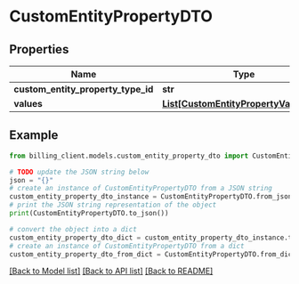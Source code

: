 # CustomEntityPropertyDTO


## Properties

Name | Type | Description | Notes
------------ | ------------- | ------------- | -------------
**custom_entity_property_type_id** | **str** |  | [optional] 
**values** | [**List[CustomEntityPropertyValueDTO]**](CustomEntityPropertyValueDTO.md) |  | [optional] 

## Example

```python
from billing_client.models.custom_entity_property_dto import CustomEntityPropertyDTO

# TODO update the JSON string below
json = "{}"
# create an instance of CustomEntityPropertyDTO from a JSON string
custom_entity_property_dto_instance = CustomEntityPropertyDTO.from_json(json)
# print the JSON string representation of the object
print(CustomEntityPropertyDTO.to_json())

# convert the object into a dict
custom_entity_property_dto_dict = custom_entity_property_dto_instance.to_dict()
# create an instance of CustomEntityPropertyDTO from a dict
custom_entity_property_dto_from_dict = CustomEntityPropertyDTO.from_dict(custom_entity_property_dto_dict)
```
[[Back to Model list]](../README.md#documentation-for-models) [[Back to API list]](../README.md#documentation-for-api-endpoints) [[Back to README]](../README.md)


